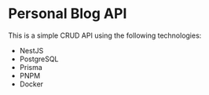 # Personal Blog API

This is a simple CRUD API using the following technologies:

- NestJS
- PostgreSQL
- Prisma
- PNPM
- Docker
